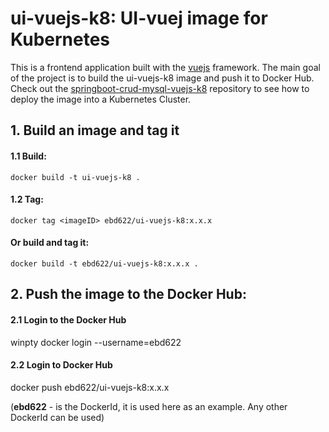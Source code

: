 # ui-vuejs-k8: UI-vuej image for Kubernetes
This is a frontend application built with the [vuejs](https://vuejs.org/) framework. The main goal of the project is to build the ui-vuejs-k8 image and push it to Docker Hub.
Check out the [springboot-crud-mysql-vuejs-k8](https://github.com/ebd622/springboot-crud-mysql-vuejs-k8) repository to see how to deploy the image into a Kubernetes Cluster.

## 1. Build an image and tag it

#### 1.1 Build:
```
docker build -t ui-vuejs-k8 .
```

#### 1.2 Tag:
```
docker tag <imageID> ebd622/ui-vuejs-k8:x.x.x
```

#### Or build and tag it:
```
docker build -t ebd622/ui-vuejs-k8:x.x.x .
```

## 2. Push the image to the Docker Hub:

#### 2.1 Login to the Docker Hub
winpty docker login --username=ebd622

#### 2.2 Login to Docker Hub
docker push ebd622/ui-vuejs-k8:x.x.x

(**ebd622** - is the DockerId, it is used here as an example. Any other DockerId can be used)
